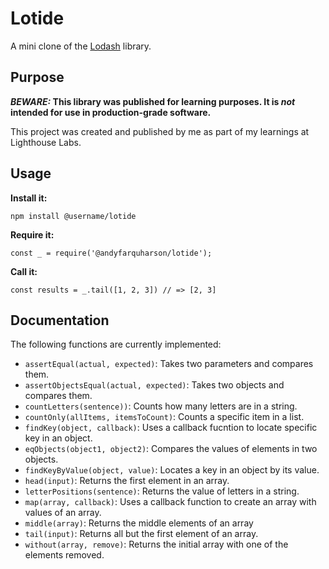 # Lotide

A mini clone of the [Lodash](https://lodash.com) library.

## Purpose

**_BEWARE:_ This library was published for learning purposes. It is _not_ intended for use in production-grade software.**

This project was created and published by me as part of my learnings at Lighthouse Labs. 

## Usage

**Install it:**

`npm install @username/lotide`

**Require it:**

`const _ = require('@andyfarquharson/lotide');`

**Call it:**

`const results = _.tail([1, 2, 3]) // => [2, 3]`

## Documentation

The following functions are currently implemented:

* `assertEqual(actual, expected)`: Takes two parameters and compares them.
* `assertObjectsEqual(actual, expected)`: Takes two objects and compares them.
* `countLetters(sentence))`: Counts how many letters are in a string. 
* `countOnly(allItems, itemsToCount)`: Counts a specific item in a list.
* `findKey(object, callback)`: Uses a callback fucntion to locate specific key in an object.
* `eqObjects(object1, object2)`: Compares the values of elements in two objects.
* `findKeyByValue(object, value)`: Locates a key in an object by its value.
* `head(input)`: Returns the first element in an array.
* `letterPositions(sentence)`: Returns the value of letters in a string.
* `map(array, callback)`: Uses a callback function to create an array with values of an array.
* `middle(array)`: Returns the middle elements of an array
* `tail(input)`: Returns all but the first element of an array.
* `without(array, remove)`: Returns the initial array with one of the elements removed.
